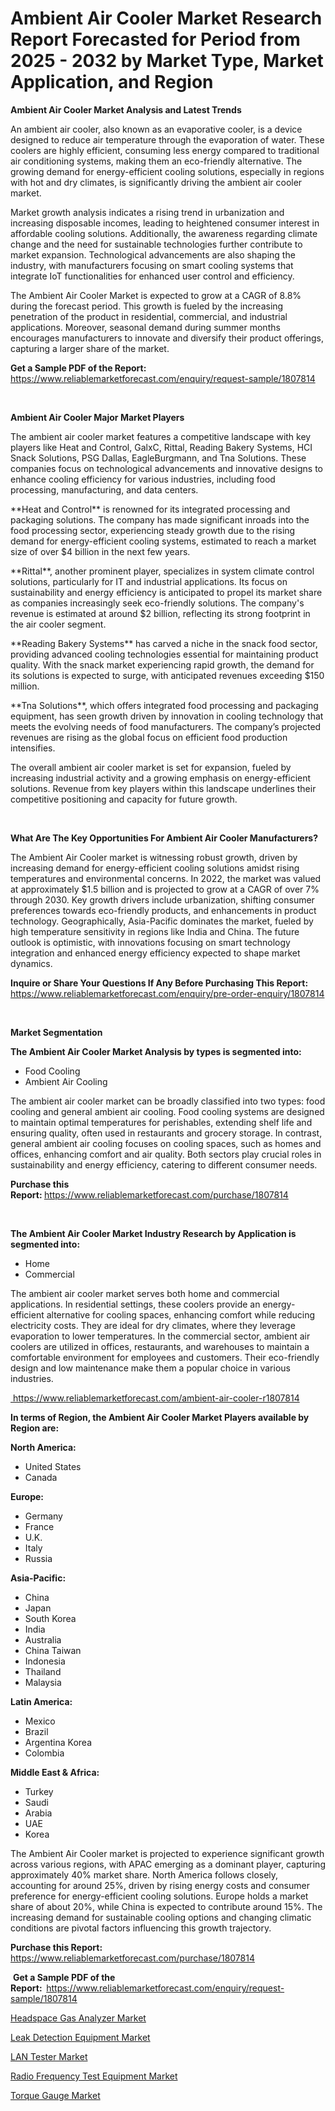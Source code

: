 <p><h1>Ambient Air Cooler Market Research Report Forecasted for Period from 2025 -  2032 by Market Type, Market Application, and Region</h1></p><p><strong>Ambient Air Cooler Market Analysis and Latest Trends</strong></p>
<p><p>An ambient air cooler, also known as an evaporative cooler, is a device designed to reduce air temperature through the evaporation of water. These coolers are highly efficient, consuming less energy compared to traditional air conditioning systems, making them an eco-friendly alternative. The growing demand for energy-efficient cooling solutions, especially in regions with hot and dry climates, is significantly driving the ambient air cooler market. </p><p>Market growth analysis indicates a rising trend in urbanization and increasing disposable incomes, leading to heightened consumer interest in affordable cooling solutions. Additionally, the awareness regarding climate change and the need for sustainable technologies further contribute to market expansion. Technological advancements are also shaping the industry, with manufacturers focusing on smart cooling systems that integrate IoT functionalities for enhanced user control and efficiency.</p><p>The Ambient Air Cooler Market is expected to grow at a CAGR of 8.8% during the forecast period. This growth is fueled by the increasing penetration of the product in residential, commercial, and industrial applications. Moreover, seasonal demand during summer months encourages manufacturers to innovate and diversify their product offerings, capturing a larger share of the market.</p></p>
<p><strong>Get a Sample PDF of the Report:&nbsp;</strong> <a href="https://www.reliablemarketforecast.com/enquiry/request-sample/1807814?utm_campaign=1097&utm_medium=2&utm_source=Github&utm_content=ia&utm_term=10042025&utm_id=ambient-air-cooler">https://www.reliablemarketforecast.com/enquiry/request-sample/1807814</a></p>
<p>&nbsp;</p>
<p><strong>Ambient Air Cooler Major Market Players</strong></p>
<p><p>The ambient air cooler market features a competitive landscape with key players like Heat and Control, GalxC, Rittal, Reading Bakery Systems, HCI Snack Solutions, PSG Dallas, EagleBurgmann, and Tna Solutions. These companies focus on technological advancements and innovative designs to enhance cooling efficiency for various industries, including food processing, manufacturing, and data centers.</p><p>**Heat and Control** is renowned for its integrated processing and packaging solutions. The company has made significant inroads into the food processing sector, experiencing steady growth due to the rising demand for energy-efficient cooling systems, estimated to reach a market size of over $4 billion in the next few years.</p><p>**Rittal**, another prominent player, specializes in system climate control solutions, particularly for IT and industrial applications. Its focus on sustainability and energy efficiency is anticipated to propel its market share as companies increasingly seek eco-friendly solutions. The company's revenue is estimated at around $2 billion, reflecting its strong footprint in the air cooler segment.</p><p>**Reading Bakery Systems** has carved a niche in the snack food sector, providing advanced cooling technologies essential for maintaining product quality. With the snack market experiencing rapid growth, the demand for its solutions is expected to surge, with anticipated revenues exceeding $150 million.</p><p>**Tna Solutions**, which offers integrated food processing and packaging equipment, has seen growth driven by innovation in cooling technology that meets the evolving needs of food manufacturers. The company’s projected revenues are rising as the global focus on efficient food production intensifies.</p><p>The overall ambient air cooler market is set for expansion, fueled by increasing industrial activity and a growing emphasis on energy-efficient solutions. Revenue from key players within this landscape underlines their competitive positioning and capacity for future growth.</p></p>
<p>&nbsp;</p>
<p><strong>What Are The Key Opportunities For Ambient Air Cooler Manufacturers?</strong></p>
<p><p>The Ambient Air Cooler market is witnessing robust growth, driven by increasing demand for energy-efficient cooling solutions amidst rising temperatures and environmental concerns. In 2022, the market was valued at approximately $1.5 billion and is projected to grow at a CAGR of over 7% through 2030. Key growth drivers include urbanization, shifting consumer preferences towards eco-friendly products, and enhancements in product technology. Geographically, Asia-Pacific dominates the market, fueled by high temperature sensitivity in regions like India and China. The future outlook is optimistic, with innovations focusing on smart technology integration and enhanced energy efficiency expected to shape market dynamics.</p></p>
<p><strong>Inquire or Share Your Questions If Any Before Purchasing This Report:</strong> <a href="https://www.reliablemarketforecast.com/enquiry/pre-order-enquiry/1807814?utm_campaign=1097&utm_medium=2&utm_source=Github&utm_content=ia&utm_term=10042025&utm_id=ambient-air-cooler">https://www.reliablemarketforecast.com/enquiry/pre-order-enquiry/1807814</a></p>
<p>&nbsp;</p>
<p><strong>Market Segmentation</strong></p>
<p><strong>The Ambient Air Cooler Market Analysis by types is segmented into:</strong></p>
<p><ul><li>Food Cooling</li><li>Ambient Air Cooling</li></ul></p>
<p><p>The ambient air cooler market can be broadly classified into two types: food cooling and general ambient air cooling. Food cooling systems are designed to maintain optimal temperatures for perishables, extending shelf life and ensuring quality, often used in restaurants and grocery storage. In contrast, general ambient air cooling focuses on cooling spaces, such as homes and offices, enhancing comfort and air quality. Both sectors play crucial roles in sustainability and energy efficiency, catering to different consumer needs.</p></p>
<p><strong>Purchase this Report:&nbsp;</strong><a href="https://www.reliablemarketforecast.com/purchase/1807814?utm_campaign=1097&utm_medium=2&utm_source=Github&utm_content=ia&utm_term=10042025&utm_id=ambient-air-cooler">https://www.reliablemarketforecast.com/purchase/1807814</a></p>
<p>&nbsp;</p>
<p><strong>The Ambient Air Cooler Market Industry Research by Application is segmented into:</strong></p>
<p><ul><li>Home</li><li>Commercial</li></ul></p>
<p><p>The ambient air cooler market serves both home and commercial applications. In residential settings, these coolers provide an energy-efficient alternative for cooling spaces, enhancing comfort while reducing electricity costs. They are ideal for dry climates, where they leverage evaporation to lower temperatures. In the commercial sector, ambient air coolers are utilized in offices, restaurants, and warehouses to maintain a comfortable environment for employees and customers. Their eco-friendly design and low maintenance make them a popular choice in various industries.</p></p>
<p><a href="https://www.reliablemarketforecast.com/ambient-air-cooler-r1807814?utm_campaign=1097&utm_medium=2&utm_source=Github&utm_content=ia&utm_term=10042025&utm_id=ambient-air-cooler">&nbsp;https://www.reliablemarketforecast.com/ambient-air-cooler-r1807814</a></p>
<p><strong>In terms of Region, the Ambient Air Cooler Market Players available by Region are:</strong></p>
<p>
    <p> <strong> North America: </strong>
        <ul>
            <li>United States</li>
            <li>Canada</li>
        </ul>
        </p> 
    <p> <strong> Europe: </strong>
        <ul>
            <li>Germany</li>
            <li>France</li>
            <li>U.K.</li>
            <li>Italy</li>
            <li>Russia</li>
        </ul>
        </p> 
    <p> <strong> Asia-Pacific: </strong>
        <ul>
            <li>China</li>
            <li>Japan</li>
            <li>South Korea</li>
            <li>India</li>
            <li>Australia</li>
            <li>China Taiwan</li>
            <li>Indonesia</li>
            <li>Thailand</li>
            <li>Malaysia</li>
        </ul>
        </p> 
    <p> <strong> Latin America: </strong>
        <ul>
            <li>Mexico</li>
            <li>Brazil</li>
            <li>Argentina Korea</li>
            <li>Colombia</li>
        </ul>
        </p> 
    <p> <strong> Middle East & Africa: </strong>
        <ul>
            <li>Turkey</li>
            <li>Saudi</li>
            <li>Arabia</li>
            <li>UAE</li>
            <li>Korea</li>
        </ul>
    </p>
    </p>
<p><p>The Ambient Air Cooler market is projected to experience significant growth across various regions, with APAC emerging as a dominant player, capturing approximately 40% market share. North America follows closely, accounting for around 25%, driven by rising energy costs and consumer preference for energy-efficient cooling solutions. Europe holds a market share of about 20%, while China is expected to contribute around 15%. The increasing demand for sustainable cooling options and changing climatic conditions are pivotal factors influencing this growth trajectory.</p></p>
<p><strong>Purchase this Report: </strong><a href="https://www.reliablemarketforecast.com/purchase/1807814?utm_campaign=1097&utm_medium=2&utm_source=Github&utm_content=ia&utm_term=10042025&utm_id=ambient-air-cooler">https://www.reliablemarketforecast.com/purchase/1807814</a></p>
<p>&nbsp;<strong>Get a Sample PDF of the Report:&nbsp;&nbsp;</strong><a href="https://www.reliablemarketforecast.com/enquiry/request-sample/1807814?utm_campaign=1097&utm_medium=2&utm_source=Github&utm_content=ia&utm_term=10042025&utm_id=ambient-air-cooler">https://www.reliablemarketforecast.com/enquiry/request-sample/1807814</a></p>
<p><strong></strong></p>
<p><p><a href="https://github.com/marloy8/Market-Research-Report-List-7/blob/main/headspace-gas-analyzer-market.md?utm_campaign=1097&utm_medium=2&utm_source=Github&utm_content=ia&utm_term=10042025&utm_id=ambient-air-cooler">Headspace Gas Analyzer Market</a></p><p><a href="https://github.com/balbajagatr1/Market-Research-Report-List-1/blob/main/leak-detection-equipment-market.md?utm_campaign=1097&utm_medium=2&utm_source=Github&utm_content=ia&utm_term=10042025&utm_id=ambient-air-cooler">Leak Detection Equipment Market</a></p><p><a href="https://github.com/aloyoarmahvr/Market-Research-Report-List-1/blob/main/lan-tester-market.md?utm_campaign=1097&utm_medium=2&utm_source=Github&utm_content=ia&utm_term=10042025&utm_id=ambient-air-cooler">LAN Tester Market</a></p><p><a href="https://github.com/WillieWoodard/Market-Research-Report-List-7/blob/main/radio-frequency-test-equipment-market.md?utm_campaign=1097&utm_medium=2&utm_source=Github&utm_content=ia&utm_term=10042025&utm_id=ambient-air-cooler">Radio Frequency Test Equipment Market</a></p><p><a href="https://github.com/hgf64gh/Market-Research-Report-List-2/blob/main/torque-gauge-market.md?utm_campaign=1097&utm_medium=2&utm_source=Github&utm_content=ia&utm_term=10042025&utm_id=ambient-air-cooler">Torque Gauge Market</a></p></p>